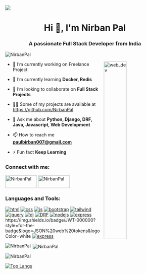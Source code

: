 

<!--
**NirbanPal/NirbanPal** is a ✨ _special_ ✨ repository because its `README.md` (this file) appears on your GitHub profile.

Here are some ideas to get you started:

- 🔭 I’m currently working on ...
- 🌱 I’m currently learning ...
- 👯 I’m looking to collaborate on ...
- 🤔 I’m looking for help with ...
- 💬 Ask me about ...
- 📫 How to reach me: ...
- 😄 Pronouns: ...
- ⚡ Fun fact: ...
-->

<img align="center" src="https://media.licdn.com/dms/image/D4D16AQEBh8HgIwZXTA/profile-displaybackgroundimage-shrink_350_1400/0/1686579983694?e=1704931200&v=beta&t=zCwq6zc8Hun5M9E72oo4EBu1Io55mChjEECY1K3IQas">

<h1 align="center">Hi 👋, I'm Nirban Pal</h1>
<h3 align="center">A passionate Full Stack Developer from India</h3>

<p align="left"> <img src="https://komarev.com/ghpvc/?username=NirbanPal&label=Profile%20views&color=0e75b6&style=flat" alt="NirbanPal" /> </p>

<img align="right" alt="web_dev" width="38%" src="https://www.aagnia.com/wp-content/uploads/2021/12/39998-web-development.gif">

- 🔭 I’m currently working on Freelance Project

- 🌱 I’m currently learning **Docker, Redis**

- 👯 I’m looking to collaborate on **Full Stack Projects**

- 👨‍💻 Some of my projects are available at https://github.com/NirbanPal

- 💬 Ask me about **Python, Django, DRF, Java, Javascript, Web Development**

- 📫 How to reach me **paulbirban007@gmail.com**

- ⚡ Fun fact **Keep Learning**

<h3 align="left">Connect with me:</h3>
<p align="left">
<a href="https://www.linkedin.com/in/nirban-pal-1ab805218/" target="blank"><img align="center" src="https://img.shields.io/badge/LinkedIn-0077B5?style=for-the-badge&logo=linkedin&logoColor=white" alt="NirbanPal" height="40" width="100" /></a>
<a href="https://www.hackerrank.com/profile/paulnirban007" target="blank"><img align="center" src="https://img.shields.io/badge/-Hackerrank-2EC866?style=for-the-badge&logo=HackerRank&logoColor=white" alt="NirbanPal" height="40" width="100" /></a>

</p>

<h3 align="left">Languages and Tools:</h3>
<p align="left"> <a href="https://www.w3schools.com/html/" target="_blank" rel="noreferrer"> <img src="https://img.shields.io/badge/HTML5-E34F26?style=for-the-badge&logo=html5&logoColor=white" alt="html" width="" height=""/></a>
<a href="https://www.w3schools.com/css/" target="_blank" rel="noreferrer"> <img src="https://img.shields.io/badge/CSS3-1572B6?style=for-the-badge&logo=css3&logoColor=white" alt="css" width="" height=""/></a> 
<a href="https://www.w3schools.com/js/" target="_blank" rel="noreferrer"> <img src="https://img.shields.io/badge/JavaScript-323330?style=for-the-badge&logo=javascript&logoColor=F7DF1E" alt="js" width="" height=""/></a> 
<a href="https://blog.getbootstrap.com/2019/11/28/bootstrap-4-4-1/" target="_blank" rel="noreferrer"> <img src="https://img.shields.io/badge/Bootstrap-563D7C?style=for-the-badge&logo=bootstrap&logoColor=white" alt="bootstrap" width="" height=""/></a> 
<a href="https://tailwindcss.com/docs/installation" target="_blank" rel="noreferrer"> <img src="https://img.shields.io/badge/Tailwind_CSS-38B2AC?style=for-the-badge&logo=tailwind-css&logoColor=white" alt="tailwind" width="" height=""/></a> 
<a href="https://www.w3schools.com/jquery/" target="_blank" rel="noreferrer"> <img src="https://img.shields.io/badge/jQuery-0769AD?style=for-the-badge&logo=jquery&logoColor=white" alt="jquery" width="" height=""/></a>
<a href="https://docs.djangoproject.com/en/4.2/" target="_blank" rel="noreferrer"> <img src="https://img.shields.io/badge/Django-092E20?style=for-the-badge&logo=django&logoColor=green" alt="dj" width="" height=""/></a>
<a href="https://www.django-rest-framework.org/" target="_blank" rel="noreferrer"> <img src="https://img.shields.io/badge/django%20rest-ff1709?style=for-the-badge&logo=django&logoColor=white" alt="DRF" width="" height=""/></a>
<a href="https://nodejs.org/en/docs" target="_blank" rel="noreferrer"> <img src="https://img.shields.io/badge/Node%20js-339933?style=for-the-badge&logo=nodedotjs&logoColor=white" alt="nodejs" width="" height=""/></a>
<a href="https://expressjs.com/" target="_blank" rel="noreferrer"> <img src="https://img.shields.io/badge/Express%20js-000000?style=for-the-badge&logo=express&logoColor=white" alt="express" width="" height=""/></a>
https://img.shields.io/badge/JWT-000000?style=for-the-badge&logo=JSON%20web%20tokens&logoColor=white
<a href="https://jwt.io/" target="_blank" rel="noreferrer"> <img src="https://img.shields.io/badge/JWT-000000?style=for-the-badge&logo=JSON%20web%20tokens&logoColor=white" alt="express" width="" height=""/></a>



</p>

<p><img align="left" src="https://github-readme-stats.vercel.app/api/top-langs?username=NirbanPal&show_icons=true&locale=en&layout=compact" alt="NirbanPal" /></p>

<p>&nbsp;<img align="center" src="https://github-readme-stats.vercel.app/api?username=NirbanPal&show_icons=true&locale=en" alt="NirbanPal" /></p>

<p><img align="center" src="https://github-readme-streak-stats.herokuapp.com/?user=NirbanPal&" alt="NirbanPal" /></p>

[![Top Langs](https://github-readme-stats.vercel.app/api?username=NirbanPal&theme=algolia&show_icons=true)](https://github.com/NirbanPal)

